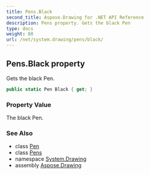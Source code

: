 ```yaml
---
title: Pens.Black
second_title: Aspose.Drawing for .NET API Reference
description: Pens property. Gets the black Pen
type: docs
weight: 80
url: /net/system.drawing/pens/black/
---
```

## Pens.Black property

Gets the black Pen.

```csharp
public static Pen Black { get; }
```

### Property Value

The black Pen.

### See Also

* class [Pen](../../pen/)
* class [Pens](../)
* namespace [System.Drawing](../../pens/)
* assembly [Aspose.Drawing](../../../)


